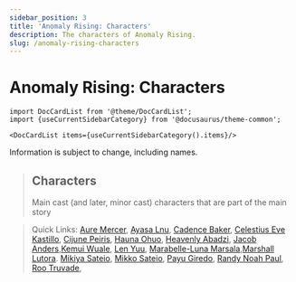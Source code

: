 ```yaml
---
sidebar_position: 3
title: 'Anomaly Rising: Characters'
description: The characters of Anomaly Rising.
slug: /anomaly-rising-characters
---
```


# Anomaly Rising: Characters

```mdx-code-block
import DocCardList from '@theme/DocCardList';
import {useCurrentSidebarCategory} from '@docusaurus/theme-common';

<DocCardList items={useCurrentSidebarCategory().items}/>
```

Information is subject to change, including names.

> ## Characters
> Main cast (and later, minor cast) characters that are part of the main story

> Quick Links: [Aure Mercer](/docs/anomaly-rising-characters/main-cast/aure-mercer), [Ayasa Lnu](/docs/anomaly-rising-characters/main-cast/ayasa-lnu), [Cadence Baker](/docs/anomaly-rising-characters/main-cast/cadence-baker), [Celestius Eve Kastillo](/docs/anomaly-rising-characters/main-cast/celestius-eve-kastillo), [Cijune Peiris](/docs/anomaly-rising-characters/main-cast/cijune-peiris), [Hauna Ohuo](/docs/anomaly-rising-characters/main-cast/hauna-ohuo), [Heavenly Abadzi](/docs/anomaly-rising-characters/main-cast/heavenly-abadzi), [Jacob Anders](/docs/anomaly-rising-characters/main-cast/jacob-anders),[Kemui Wuale](/docs/anomaly-rising-characters/main-cast/kemui-wuale), [Len Yuu](/docs/anomaly-rising-characters/main-cast/len-yuu), [Marabelle-Luna Marsala](/docs/anomaly-rising-characters/main-cast/marabelle-luna-marsala),[Marshall Lutora](/docs/anomaly-rising-characters/main-cast/marshall-lutora). [Mikiya Sateio](/docs/anomaly-rising-characters/main-cast/mikiya-sateio), [Mikko Sateio](/docs/anomaly-rising-characters/main-cast/mikko-sateio), [Payu Giredo](/docs/anomaly-rising-characters/main-cast/payu-giredo), [Randy Noah Paul](/docs/anomaly-rising-characters/main-cast/randy-noah-paul), [Roo Truvade](/docs/anomaly-rising-characters/main-cast/roo-truvade), 

